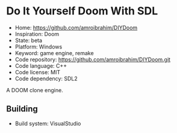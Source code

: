 # Do It Yourself Doom With SDL

- Home: https://github.com/amroibrahim/DIYDoom
- Inspiration: Doom
- State: beta
- Platform: Windows
- Keyword: game engine, remake
- Code repository: https://github.com/amroibrahim/DIYDoom.git
- Code language: C++
- Code license: MIT
- Code dependency: SDL2

A DOOM clone engine.

## Building

- Build system: VisualStudio
